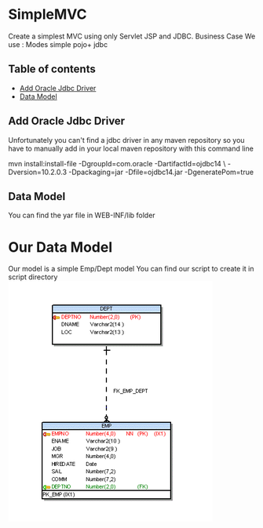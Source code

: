 SimpleMVC
=========

Create a simplest MVC using only Servlet JSP and JDBC.
Business Case 
We use :
Modes simple pojo+ jdbc
## Table of contents
- [Add Oracle Jdbc Driver](#Add-Oracle-Jdbc-Driver)
- [Data Model](#Data-Model)

## Add Oracle Jdbc Driver
Unfortunately you can't find a jdbc driver in any maven repository so you have to manually add in your local maven repository with this command line

mvn install:install-file -DgroupId=com.oracle -DartifactId=ojdbc14 \ -Dversion=10.2.0.3 -Dpackaging=jar -Dfile=ojdbc14.jar -DgeneratePom=true

## Data Model
You can find the yar file in WEB-INF/lib folder
# Our Data Model
Our model is a simple Emp/Dept model 
You can find our script to create it in script directory
![Model](https://github.com/agileconsulting/SimpleMVC/blob/master/erm_scott_jones.gif)
